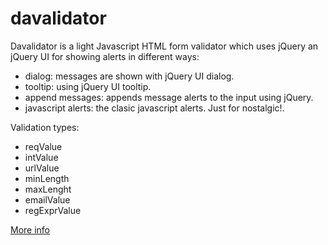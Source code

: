 davalidator
===========

Davalidator is a light Javascript HTML form validator which uses jQuery an jQuery UI for showing alerts in different ways:

- dialog: messages are shown with jQuery UI dialog.
- tooltip: using jQuery UI tooltip.
- append messages: appends message alerts to the input using jQuery.
- javascript alerts: the clasic javascript alerts. Just for nostalgic!.

Validation types:

- reqValue
- intValue
- urlValue
- minLength
- maxLenght
- emailValue
- regExprValue

<a href="http://daweed-es.github.io/davalidator" target="_blank">More info</a>